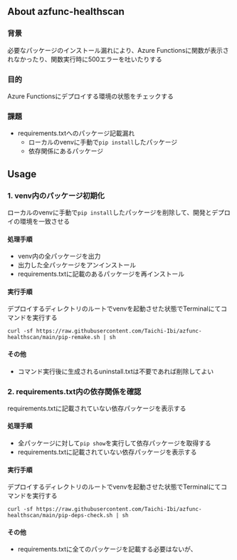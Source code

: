 ## About azfunc-healthscan
### 背景
必要なパッケージのインストール漏れにより、Azure Functionsに関数が表示されなかったり、関数実行時に500エラーを吐いたりする
### 目的
Azure Functionsにデプロイする環境の状態をチェックする
### 課題
- requirements.txtへのパッケージ記載漏れ
    - ローカルのvenvに手動で```pip install```したパッケージ
    - 依存関係にあるパッケージ
## Usage
### 1. venv内のパッケージ初期化
ローカルのvenvに手動で```pip install```したパッケージを削除して、開発とデプロイの環境を一致させる
#### 処理手順
- venv内の全パッケージを出力
- 出力した全パッケージをアンインストール
- requirements.txtに記載のあるパッケージを再インストール  
#### 実行手順
デプロイするディレクトリのルートでvenvを起動させた状態でTerminalにてコマンドを実行する
```Shell
curl -sf https://raw.githubusercontent.com/Taichi-Ibi/azfunc-healthscan/main/pip-remake.sh | sh
```  
#### その他
- コマンド実行後に生成されるuninstall.txtは不要であれば削除してよい
### 2. requirements.txt内の依存関係を確認
requirements.txtに記載されていない依存パッケージを表示する
#### 処理手順
- 全パッケージに対して```pip show```を実行して依存パッケージを取得する
- requirements.txtに記載されていない依存パッケージを表示する
#### 実行手順
デプロイするディレクトリのルートでvenvを起動させた状態でTerminalにてコマンドを実行する
```Shell
curl -sf https://raw.githubusercontent.com/Taichi-Ibi/azfunc-healthscan/main/pip-deps-check.sh | sh
```  
#### その他
- requirements.txtに全てのパッケージを記載する必要はないが、